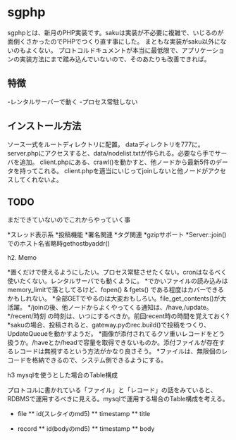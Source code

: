 # sgphp

sgphpとは、新月のPHP実装です。sakuは実装が不必要に複雑で、いじるのが面倒くさかったのでPHPでつくり直す事にした。
まともな実装がsaku以外にないのもよくない。
プロトコルドキュメントが本当に最低限で、アプリケーションの実装方法にまで踏み込んでいないので、そのあたりも改善できれば。

## 特徴

-レンタルサーバーで動く
-プロセス常駐しない

## インストール方法

ソース一式をルートディレクトリに配置。
dataディレクトリを777に。
server.phpにアクセスすると、data/nodelist.txtが作られる。必要なら手でサーバを追加。
client.phpにある、crawl()を動かすと、他ノードから最新5件のデータを持ってこれる。
client.phpを適当にいじってjoinしないと他ノードがアクセスしてくれないよ。

## TODO

まだできていないのでこれからやっていく事

*スレッド表示系
*投稿機能
*署名関連
*タグ関連
*gzipサポート
*Server::join()でのホスト名省略時gethostbyaddr()

h2. Memo

*置くだけで使えるようにしたい。プロセス常駐させたくない。cronはなるべく使いたくない。レンタルサーバでも動くように。
*でかいファイルの読み込みはmemory_limitで落としてるけど、fopen() & fgets() である程度はカバーできるかもしれない。
*全部GETでやるのは大変おもしろい。file_get_contents()が大活躍。
*/joinの後、他ノードからよくやってくる通知は、/have,/update。
*/recent/時刻 の時刻は、いつにするべきか。前回recent時の時間を覚えておく?
*sakuの場合、投稿されると、gateway.pyのrec.build()で投稿をつくり、UpdateQueueを動かすようだ。
*画像が添付されてるクソ重いレコードをどう扱うか。/haveとか/headで容量を取得できないものか。添付ファイルが存在するレコードは無視するという方法がかなり良さそう。
*ファイルは、無限個のレコードを格納できるので、システム側できるようにする。

h3 mysqlを使うとした場合のTable構成

プロトコルに書かれている「ファイル」と「レコード」の話をみていると、RDBMSで運用するべきに見える。mysqlで運用する場合のTable構成を考える。

* file
** id(スレタイのmd5)
** timestamp
** title

* record
** id(bodyのmd5)
** timestamp
** body

